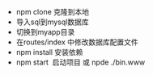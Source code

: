 
+ npm clone 克隆到本地
+ 导入sql到mysql数据库
+ 切换到myapp目录
+ 在routes/index 中修改数据库配置文件
+ npm install 安装依赖
+ npm start  启动项目 或 npde ./bin.www
